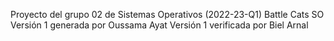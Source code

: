 Proyecto del grupo 02 de Sistemas Operativos (2022-23-Q1)
Battle Cats SO
Versión 1 generada por Oussama Ayat
Versión 1 verificada por Biel Arnal
